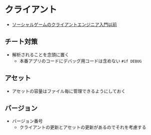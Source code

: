 # クライアント

- [ソーシャルゲームのクライアントエンジニア入門以前](https://neon-izm.github.io/before_join_socialgame/)

## チート対策
* 解析されることを念頭に置く
  * 本番アプリのコードにデバッグ用コードは含めない `#if DEBUG`

## アセット
* アセットの容量はファイル毎に管理できるようにしておく

## バージョン
* バージョン番号
  * クライアントの更新とアセットの更新があるのでそれを考慮する
